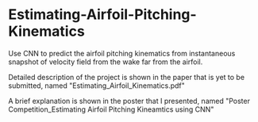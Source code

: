 # Estimating-Airfoil-Pitching-Kinematics
Use CNN to predict the airfoil pitching kinematics from instantaneous snapshot of velocity field from the wake far from the airfoil.

Detailed description of the project is shown in the paper that is yet to be submitted, named "Estimating_Airfoil_Kinematics.pdf"

A brief explanation is shown in the poster that I presented, named "Poster Competition_Estimating Airfoil Pitching Kineamtics using CNN"
